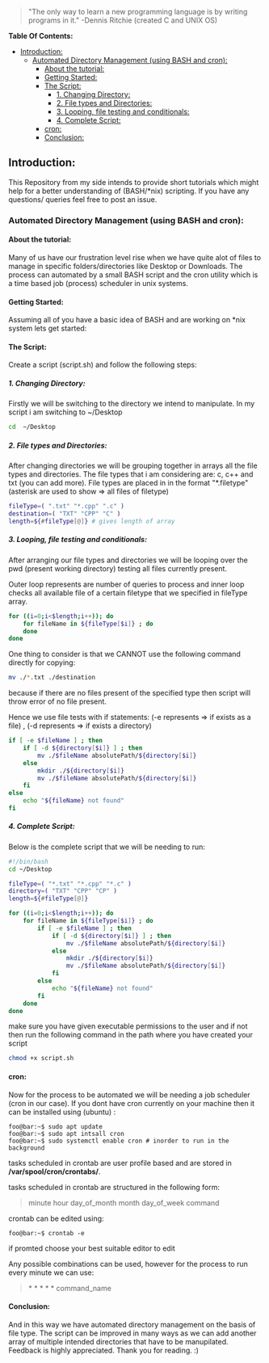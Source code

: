 > "The only way to learn a new programming language is by writing programs in it."
> -Dennis Ritchie (created C and UNIX OS)

**Table Of Contents:**

- [Introduction:]()
  - [Automated Directory Management (using BASH and cron):](https://github.com/hassanzhd/bash-tutorials#automated-directory-management-using-bash-and-cron)
    - [About the tutorial:]()
    - [Getting Started:]()
    - [The Script:]()
      - [1. Changing Directory:]()
      - [2. File types and Directories:]()
      - [3. Looping, file testing and conditionals:]()
      - [4. Complete Script:]()
    - [cron:]()
    - [Conclusion:]()

## Introduction:

This Repository from my side intends to provide short tutorials which might help for a better understanding of (BASH/\*nix) scripting. If you have any questions/ queries feel free to post an issue.

### Automated Directory Management (using BASH and cron):

#### About the tutorial:

Many of us have our frustration level rise when we have quite alot of files to manage in specific folders/directories like Desktop or Downloads. The process can automated by a small BASH script and the cron utility which is a time based job (process) scheduler in unix systems.

#### Getting Started:

Assuming all of you have a basic idea of BASH and are working on \*nix system lets get started:

#### The Script:

Create a script (script.sh) and follow the following steps:

##### 1. Changing Directory:

Firstly we will be switching to the directory we intend to manipulate. In my script i am switching to ~/Desktop

```sh
cd  ~/Desktop
```

##### 2. File types and Directories:

After changing directories we will be grouping together in arrays all the file types and directories. The file types that i am considering are: c, c++ and txt (you can add more). File types are placed in in the format "\*.filetype" (asterisk are used to show => all files of filetype)

```sh
fileType=( ".txt" "*.cpp" ".c" )
destination=( "TXT" "CPP" "C" )
length=${#fileType[@]} # gives length of array
```

##### 3. Looping, file testing and conditionals:

After arranging our file types and directories we will be looping over the pwd (present working directory) testing all files currently present.

Outer loop represents are number of queries to process and inner loop checks all available file of a certain filetype that we specified in fileType array.

```sh
for ((i=0;i<$length;i++)); do
	for fileName in ${fileType[$i]} ; do
	done
done

```

One thing to consider is that we CANNOT use the following command directly for copying:

```sh
mv ./*.txt ./destination
```

because if there are no files present of the specified type then script will throw error of no file present.

Hence we use file tests with if statements: (-e represents => if exists as a file) , (-d represents => if exists a directory)

```sh
if [ -e $fileName ] ; then
	if [ -d ${directory[$i]} ] ; then
		mv ./$fileName absolutePath/${directory[$i]}
	else
		mkdir ./${directory[$i]}
		mv ./$fileName absolutePath/${directory[$i]}
	fi
else
	echo "${fileName} not found"
fi
```

##### 4. Complete Script:

Below is the complete script that we will be needing to run:

```sh
#!/bin/bash
cd ~/Desktop

fileType=( "*.txt" "*.cpp" "*.c" )
directory=( "TXT" "CPP" "CP" )
length=${#fileType[@]}

for ((i=0;i<$length;i++)); do
	for fileName in ${fileType[$i]} ; do
		if [ -e $fileName ] ; then
			if [ -d ${directory[$i]} ] ; then
				mv ./$fileName absolutePath/${directory[$i]}
			else
				mkdir ./${directory[$i]}
				mv ./$fileName absolutePath/${directory[$i]}
			fi
		else
			echo "${fileName} not found"
		fi
	done
done
```

make sure you have given executable permissions to the user and if not then run the following command in the path where you have created your script

```sh
chmod +x script.sh
```

#### cron:

Now for the process to be automated we will be needing a job scheduler (cron in our case). If you dont have cron currently on your machine then it can be installed using (ubuntu) :

```console
foo@bar:~$ sudo apt update
foo@bar:~$ sudo apt intsall cron
foo@bar:~$ sudo systemctl enable cron # inorder to run in the background
```

tasks scheduled in crontab are user profile based and are stored in **/var/spool/cron/crontabs/**.

tasks scheduled in crontab are structured in the following form:

> minute hour day_of_month month day_of_week command

crontab can be edited using:

```console
foo@bar:~$ crontab -e
```

if promted choose your best suitable editor to edit

Any possible combinations can be used, however for the process to run every minute we can use:

> \* \* \* \* \* command_name

#### Conclusion:

And in this way we have automated directory management on the basis of file type. The script can be improved in many ways as we can add another array of multiple intended directories that have to be manupilated.
Feedback is highly appreciated. Thank you for reading. :)
